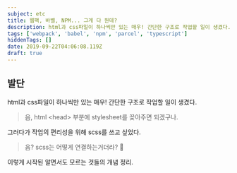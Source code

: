 ```yaml
---
subject: etc
title: 웹팩, 바벨, NPM... 그게 다 뭔데?
description: html과 css파일이 하나씩만 있는 매우! 간단한 구조로 작업할 일이 생겼다. html과 css파일이 하나씩만 있는 매우! 간단한 구조로 작업할 일이 생겼다. html과 css파일이 하나씩만 있는 매우! 간단한 구조로 작업할 일이 생겼다. html과 css파일이 하나씩만 있는 매우! 간단한 구조로 작업할 일이 생겼다. html과 css파일이 하나씩만 있는 매우! 간단한 구조로 작업할 일이 생겼다. html과 css파일이 하나씩만 있는 매우! 간단한 구조로 작업할 일이 생겼다. html과 css파일이 하나씩만 있는 매우! 간단한 구조로 작업할 일이 생겼다. html과 css파일이 하나씩만 있는 매우! 간단한 구조로 작업할 일이 생겼다.
tags: ['webpack', 'babel', 'npm', 'parcel', 'typescript']
hiddenTags: []
date: 2019-09-22T04:06:08.119Z
draft: true
---
```


## 발단

html과 css파일이 하나씩만 있는 매우! 간단한 구조로 작업할 일이 생겼다.

> 음, html \<head\> 부분에 stylesheet를 꽂아주면 되겠구나.

그러다가 작업의 편리성을 위해 scss를 쓰고 싶었다.

> 음? scss는 어떻게 연결하는거더라? 🤔

이렇게 시작된 알면서도 모르는 것들의 개념 정리.

<br>
